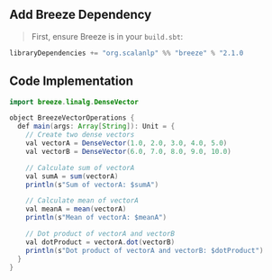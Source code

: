 ## **Add Breeze Dependency**
> First, ensure Breeze is in your `build.sbt`:

```java
libraryDependencies += "org.scalanlp" %% "breeze" % "2.1.0
```

## Code Implementation

```java
import breeze.linalg.DenseVector

object BreezeVectorOperations {
  def main(args: Array[String]): Unit = {
    // Create two dense vectors
    val vectorA = DenseVector(1.0, 2.0, 3.0, 4.0, 5.0)
    val vectorB = DenseVector(6.0, 7.0, 8.0, 9.0, 10.0)

    // Calculate sum of vectorA
    val sumA = sum(vectorA)
    println(s"Sum of vectorA: $sumA")

    // Calculate mean of vectorA
    val meanA = mean(vectorA)
    println(s"Mean of vectorA: $meanA")

    // Dot product of vectorA and vectorB
    val dotProduct = vectorA.dot(vectorB)
    println(s"Dot product of vectorA and vectorB: $dotProduct")
  }
}
```
